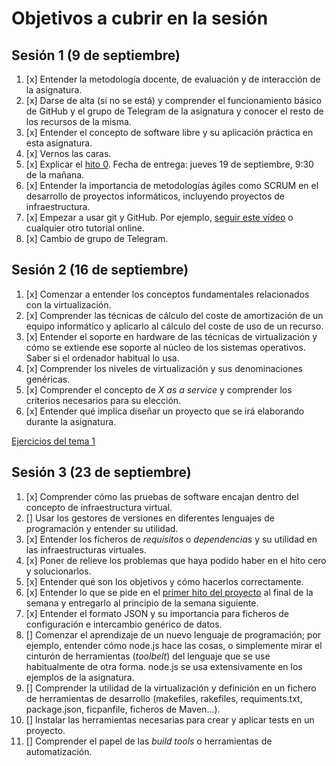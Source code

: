 # Objetivos a cubrir en la sesión

## Sesión 1 (9 de septiembre)

1. [x] Entender la metodología docente, de evaluación y de interacción de la asignatura.
2. [x] Darse de alta (si no se está) y comprender el funcionamiento básico de GitHub y el
   grupo de Telegram de la asignatura y conocer el resto de los recursos de la misma.
3. [x] Entender el concepto de software libre y su aplicación práctica en esta asignatura.
4. [x] Vernos las caras.
5. [x] Explicar el
   [hito 0](http://jj.github.io/IV/documentos/proyecto/0.Repositorio). Fecha
   de entrega: jueves 19 de septiembre, 9:30 de la mañana.
6. [x] Entender la importancia de metodologías ágiles como SCRUM en el
   desarrollo de proyectos informáticos, incluyendo proyectos de
   infraestructura.
7. [x] Empezar a usar git y GitHub. Por
   ejemplo,
   [seguir este vídeo](https://www.youtube.com/watch?v=gmXyJI01qa8) o
   cualquier otro tutorial online.
8. [x] Cambio de grupo de Telegram.

## Sesión 2 (16 de septiembre)

1. [x] Comenzar a entender los conceptos fundamentales relacionados con la virtualización.
2. [x] Comprender las técnicas de cálculo del coste de amortización de un equipo informático y aplicarlo al cálculo del coste de uso de un recurso.
3. [x] Entender el soporte en hardware de las técnicas de virtualización y cómo se extiende ese soporte al núcleo de los sistemas operativos. Saber si el ordenador habitual lo usa.
4. [x] Comprender los niveles de virtualización y sus denominaciones genéricas.
5. [x] Comprender el concepto de *X as a service* y comprender los criterios necesarios para su elección.
6. [x] Entender qué implica diseñar un proyecto que se irá elaborando durante la asignatura.

[Ejercicios del tema 1](https://github.com/nazaretrogue/Ejercicios-IV/blob/master/Tema1.md)

## Sesión 3 (23 de septiembre)

1. [x] Comprender cómo las pruebas de software encajan dentro del concepto de infraestructura virtual.
2. [] Usar los gestores de versiones en diferentes lenguajes de programación y entender su utilidad.
3. [x] Entender los ficheros de *requisitos* o *dependencias* y su utilidad en las infraestructuras virtuales.
4. [x] Poner de relieve los problemas que haya podido haber en el hito cero y solucionarlos.
5. [x] Entender qué son los objetivos y cómo hacerlos correctamente.
6. [x] Entender lo que se pide en el [primer hito del proyecto](http://jj.github.io/IV/documentos/proyecto/1.Infraestructura) al final de la semana y entregarlo al principio de la semana siguiente.
7. [x] Entender el formato JSON y su importancia para ficheros de
  configuración e intercambio genérico de datos.
8. [] Comenzar el aprendizaje de un nuevo lenguaje de programación; por ejemplo,
  entender cómo node.js hace las cosas, o simplemente mirar el
  cinturón de herramientas (*toolbelt*) del lenguaje que se use habitualmente de
  otra forma. node.js se usa extensivamente en los ejemplos de la asignatura.
9. [] Comprender la utilidad de la virtualización y definición en un
  fichero de herramientas de desarrollo (makefiles, rakefiles, requiments.txt, package.json, ficpanfile, ficheros de Maven...).
10. [] Instalar las herramientas necesarias para crear y aplicar tests en
  un proyecto.
11. [] Comprender el papel de las *build tools* o herramientas de
  automatización.
